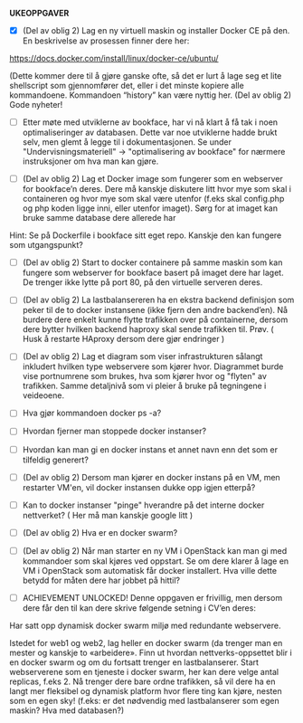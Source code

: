 **UKEOPPGAVER**
- [x] (Del av oblig 2) Lag en ny virtuell maskin og installer Docker CE på den. En beskrivelse av prosessen finner dere her:

https://docs.docker.com/install/linux/docker-ce/ubuntu/

(Dette kommer dere til å gjøre ganske ofte, så det er lurt å lage seg et lite shellscript som gjennomfører det, eller i det minste kopiere alle kommandoene. Kommandoen “history” kan være nyttig her.
(Del av oblig 2) Gode nyheter!

- [ ] Etter møte med utviklerne av bookface, har vi nå klart å få tak i noen optimaliseringer av databasen. Dette var noe utviklerne hadde brukt selv, men glemt å legge til i dokumentasjonen. Se under "Undervisningsmateriell" -> "optimalisering av bookface" for nærmere instruksjoner om hva man kan gjøre.

- [ ] (Del av oblig 2) Lag et Docker image som fungerer som en webserver for bookface’n deres. Dere må kanskje diskutere litt hvor mye som skal i containeren og hvor mye som skal være utenfor (f.eks skal config.php og php koden ligge inni, eller utenfor imaget). Sørg for at imaget kan bruke samme database dere allerede har


Hint: Se på Dockerfile i bookface sitt eget repo. Kanskje den kan fungere som utgangspunkt?

- [ ] (Del av oblig 2) Start to docker containere på samme maskin som kan fungere som webserver for bookface basert på imaget dere har laget. De trenger ikke lytte på port 80, på den virtuelle serveren deres.

- [ ] (Del av oblig 2) La lastbalansereren ha en ekstra backend definisjon som peker til de to docker instansene (ikke fjern den andre backend’en). Nå burdere dere enkelt kunne flytte trafikken over på containerne, dersom dere bytter hvilken backend haproxy skal sende trafikken til. Prøv. ( Husk å restarte HAproxy dersom dere gjør endringer )

- [ ] (Del av oblig 2) Lag et diagram som viser infrastrukturen sålangt inkludert hvilken type webservere som kjører hvor. Diagrammet burde vise portnumrene som brukes, hva som kjører hvor og "flyten" av trafikken. Samme detaljnivå som vi pleier å bruke på tegningene i veideoene.

- [ ] Hva gjør kommandoen docker ps -a?

- [ ] Hvordan fjerner man stoppede docker instanser?

- [ ] Hvordan kan man gi en docker instans et annet navn enn det som er tilfeldig generert?

- [ ] (Del av oblig 2) Dersom man kjører en docker instans på en VM, men restarter VM'en, vil docker instansen dukke opp igjen etterpå?

- [ ] Kan to docker instanser "pinge" hverandre på det interne docker nettverket? ( Her må man kanskje google litt )

- [ ] (Del av oblig 2) Hva er en docker swarm?

- [ ] (Del av oblig 2) Når man starter en ny VM i OpenStack kan man gi med kommandoer som skal kjøres ved oppstart. Se om dere klarer å lage en VM i OpenStack som automatisk får docker installert. Hva ville dette betydd for måten dere har jobbet på hittil?

- [ ] ACHIEVEMENT UNLOCKED! Denne oppgaven er frivillig, men dersom dere får den til kan dere skrive følgende setning i CV’en deres:

Har satt opp dynamisk docker swarm miljø med redundante webservere.

Istedet for web1 og web2, lag heller en docker swarm (da trenger man en mester og kanskje to «arbeidere». Finn ut hvordan nettverks-oppsettet blir i en docker swarm og om du fortsatt trenger en lastbalanserer. Start webserverene som en tjeneste i docker swarm, her kan dere velge antal replicas, f.eks 2. Nå trenger dere bare ordne trafikken, så vil dere ha en langt mer fleksibel og dynamisk platform hvor flere ting kan kjøre, nesten som en egen sky! (f.eks: er det nødvendig med lastbalanserer som egen maskin? Hva med databasen?)
